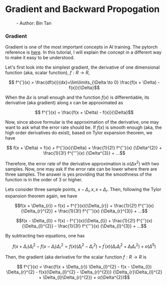 # Gradient and Backward Propogation
&nbsp;&nbsp;&nbsp;&nbsp;&nbsp;&nbsp;&nbsp;&nbsp; - Author: Bin Tan

### Gradient
Gradient is one of the most important concepts in AI training. The pytorch reference is 
[here](https://pytorch.org/docs/stable/generated/torch.gradient.html#torch.gradient). In this 
tutorial, I will explain the concept in a different way to make it easy to be understood.

Let's first look into the simplest gradient, the derivative of one dimensional function (aka,
scalar function), $` f: R \to R `$,
```math
   f^{'}(x) = \frac{df(x)}{dx}=\lim\limits_{\Delta \to 0} \frac{f(x + \Delta) - f(x)}{\Delta}
```
When the $`\Delta x`$ is small enough and the function $` f(x) `$ is differentiable, its derivative
(aka gradient) along $` x `$ can be approximated as
```math
   f^{'}(x) = \frac{f(x + \Delta) - f(x)}{\Delta}
```
Now, since above formular is the approximation of the derivative, one may want to ask what the
error rate should be. If $` f(x) `$ is smooth enough (aka, the high order derivatives do exist),
based on Tylor expansion theorem, we have
```math
   f(x + \Delta) = f(x) + f^{'}(x){\Delta} + \frac{1}{2!} f^{''}(x) {\Delta^{2}} + \frac{1}{3!} f^{'''}(x) {\Delta^{3}} + ...
```
Therefore, the error rate of the derivative approximation is $` o(\Delta x^{2}) `$ with two samples. 
Now, one may ask if the error rate can be lower where there are three samples. The answer is yes providing that
the smoothness of the function is in the order of 3 or higher. 

Lets consider three sample points, $` x - \Delta_{l}, x, x + \Delta_{r} `$. Then, following the Tylor expansion 
theorem again, we have
```math
f(x + \Delta_{r}) = f(x) + f^{'}(x){\Delta_{r}} + \frac{1}{2!} f^{''}(x) {\Delta_{r}^{2}} + \frac{1}{3!} f^{'''}(x) {\Delta_{r}^{3}} + ...
```
```math
f(x - \Delta_{l}) = f(x) - f^{'}(x){\Delta_{l}} + \frac{1}{2!} f^{''}(x) {\Delta_{l}^{2}} - \frac{1}{3!} f^{'''}(x) {\Delta_{l}^{3}} + ...
```
By subtracting two equations, one has
```math
f(x + \Delta_{r}) \Delta_{l}^{2} - f(x - \Delta_{l}) \Delta_{r}^{2} =
f(x)(\Delta_{l}^{2} - \Delta_{r}^{2}) + f^{'}(x)(\Delta_{r}\Delta_{l}^{2} + \Delta_{l}\Delta_{r}^{2}) + o(\Delta^{5})
```
Then, the gradient (aka derivative for the scalar function $` f: R \to R`$ is
```math
    f^{'}(x) = \frac{f(x + \Delta_{r}) \Delta_{l}^{2} - f(x - \Delta_{l}) \Delta_{r}^{2} - f(x)(\Delta_{l}^{2} - \Delta_{r}^{2})}
                    {\Delta_{r}\Delta_{l}^{2} + \Delta_{l}\Delta_{r}^{2}}
               + o(\Delta^{2})
```
